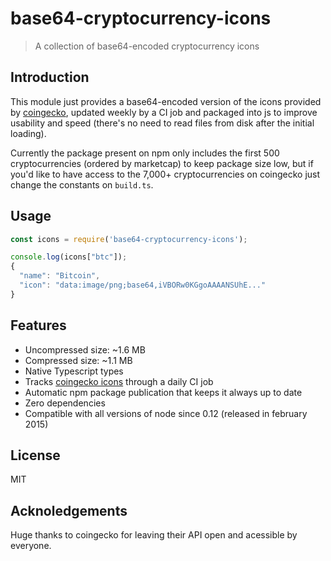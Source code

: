# base64-cryptocurrency-icons
> A collection of base64-encoded cryptocurrency icons

## Introduction
This module just provides a base64-encoded version of the icons provided by [coingecko](https://www.coingecko.com/), updated weekly by a CI job and packaged into js to improve usability and speed (there's no need to read files from disk after the initial loading).

Currently the package present on npm only includes the first 500 cryptocurrencies (ordered by marketcap) to keep package size low, but if you'd like to have access to the 7,000+ cryptocurrencies on coingecko just change the constants on `build.ts`.

## Usage
```js
const icons = require('base64-cryptocurrency-icons');

console.log(icons["btc"]);
{
  "name": "Bitcoin",
  "icon": "data:image/png;base64,iVBORw0KGgoAAAANSUhE..."
}
```

## Features
- Uncompressed size: ~1.6 MB
- Compressed size: ~1.1 MB
- Native Typescript types
- Tracks [coingecko icons](https://coingecko.com/) through a daily CI job
- Automatic npm package publication that keeps it always up to date
- Zero dependencies
- Compatible with all versions of node since 0.12 (released in february 2015)

## License
MIT

## Acknoledgements
Huge thanks to coingecko for leaving their API open and acessible by everyone.
